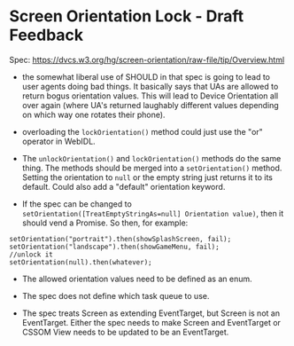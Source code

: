 # Screen Orientation Lock - Draft Feedback

Spec: https://dvcs.w3.org/hg/screen-orientation/raw-file/tip/Overview.html

* the somewhat liberal use of SHOULD in that spec is going to lead to user agents doing bad things. It basically says that UAs are allowed to return bogus orientation values. This will lead to Device Orientation all over again (where UA's returned laughably different values depending on which way one rotates their phone). 

* overloading the `lockOrientation()` method could just use the "or" operator in WebIDL.

* The `unlockOrientation()` and `lockOrientation()` methods do the same thing. The methods should be merged into a `setOrientation()` method. Setting the orientation to `null` or the empty string just returns it to its default. Could also add a "default" orientation keyword. 

* If the spec can be changed to `setOrientation([TreatEmptyStringAs=null] Orientation value)`, then it should vend a Promise. So then, for example:

```
setOrientation("portrait").then(showSplashScreen, fail);
setOrientation("landscape").then(showGameMenu, fail); 
//unlock it
setOrientation(null).then(whatever); 
```

 * The allowed orientation values need to be defined as an enum. 

 * The spec does not define which task queue to use.  

 * The spec treats Screen as extending EventTarget, but Screen is not an EventTarget. Either the spec needs to make Screen and EventTarget or CSSOM View needs to be updated to be an EventTarget.  
